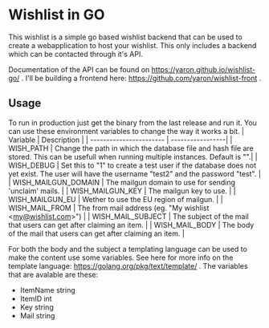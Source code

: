 # Wishlist in GO
This wishlist is a simple go based wishlist backend that can be used to create a webapplication to host your wishlist. This only includes a backend which can be contacted through it's API.

Documentation of the API can be found on https://yaron.github.io/wishlist-go/ .
I'll be building a frontend here: https://github.com/yaron/wishlist-front .

## Usage
To run in production just get the binary from the last release and run it. You can use these environment variables to change the way it works a bit.
| Variable                | Description       |
| ----------------------- | -----------------| 
| WISH_PATH | Change the path in which the database file and hash file are stored. This can be usefull when running multiple instances. Default is "".|
| WISH_DEBUG | Set this to "1" to create a test user if the database does not yet exist. The user will have the username "test2" and the password "test". |
| WISH_MAILGUN_DOMAIN | The mailgun domain to use for sending 'unclaim' mails. |
| WISH_MAILGUN_KEY | The mailgun key to use. |
| WISH_MAILGUN_EU | Wether to use the EU region of mailgun. |
| WISH_MAIL_FROM | The from mail address (eg. "My wishlist \<my@wishlist.com>") |
| WISH_MAIL_SUBJECT | The subject of the mail that users can get after claiming an item. |
| WISH_MAIL_BODY | The body of the mail that users can get after claiming an item. |

For both the body and the subject a templating language can be used to make the content use some variables. See here for more info on the template language: https://golang.org/pkg/text/template/ .
The variables that are avalable are these:
- ItemName string
- ItemID   int
- Key      string
- Mail     string